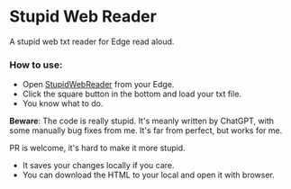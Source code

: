 # Stupid Web Reader
A stupid web txt reader for Edge read aloud.

### How to use:
* Open [StupidWebReader](https://shireny.github.io/StupidWebReader/StupidWebReader.html) from your Edge.
* Click the square button in the bottom and load your txt file.
* You know what to do.

**Beware**: 
The code is really stupid. It's meanly written by ChatGPT, with some manually bug fixes from me. It's far from perfect, but works for me.

PR is welcome, it's hard to make it more stupid.

* It saves your changes locally if you care.
* You can download the HTML to your local and open it with browser.


